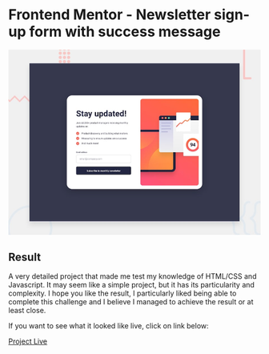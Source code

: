 # Frontend Mentor - Newsletter sign-up form with success message

![Design preview for the Newsletter sign-up form with success message coding challenge](./design/desktop-preview.jpg)

## Result

A very detailed project that made me test my knowledge of HTML/CSS and Javascript. It may seem like a simple project, but it has its particularity and complexity. I hope you like the result, I particularly liked being able to complete this challenge and I believe I managed to achieve the result or at least close.

If you want to see what it looked like live, click on link below:

[Project Live]([http://exemplo.com/](https://signup-withmsg.netlify.app/)https://signup-withmsg.netlify.app/)
